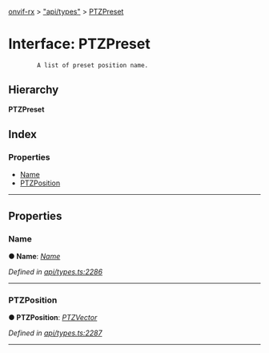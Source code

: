 [onvif-rx](../README.md) > ["api/types"](../modules/_api_types_.md) > [PTZPreset](../interfaces/_api_types_.ptzpreset.md)

# Interface: PTZPreset

```
        A list of preset position name.
```

## Hierarchy

**PTZPreset**

## Index

### Properties

* [Name](_api_types_.ptzpreset.md#name)
* [PTZPosition](_api_types_.ptzpreset.md#ptzposition)

---

## Properties

<a id="name"></a>

###  Name

**● Name**: *[Name](_api_types_.ptzpreset.md#name)*

*Defined in [api/types.ts:2286](https://github.com/patrickmichalina/onvif-rx/blob/1596479/src/api/types.ts#L2286)*

___
<a id="ptzposition"></a>

###  PTZPosition

**● PTZPosition**: *[PTZVector](_api_types_.ptzvector.md)*

*Defined in [api/types.ts:2287](https://github.com/patrickmichalina/onvif-rx/blob/1596479/src/api/types.ts#L2287)*

___

